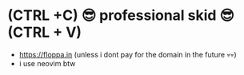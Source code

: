 # (CTRL +C) 😎 professional skid 😎 (CTRL + V)
- https://floppa.in (unless i dont pay for the domain in the future 💀💀)
- i use neovim btw
